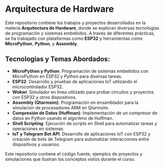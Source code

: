 # Arquitectura de Hardware

Este repositorio contiene los trabajos y proyectos desarrollados en la materia **Arquitectura de Hardware**, donde se exploran diversas tecnologías de programación y sistemas embebidos. A través de diferentes prácticas, se ha trabajado con plataformas como **ESP32** y herramientas como **MicroPython**, **Python**, y **Assembly**.

## Tecnologías y Temas Abordados:
- **MicroPython y Python**: Programación de sistemas embebidos con MicroPython en ESP32 y Python para diversas tareas.
- **ESP32**: Desarrollo y pruebas de aplicaciones IoT utilizando el microcontrolador ESP32.
- **Wokwi**: Simulador en línea utilizado para probar circuitos y proyectos con ESP32 y otros dispositivos.
- **Assembly (Qtarmsim)**: Programación en ensamblador para la simulación de procesadores ARM en Qtarmsim.
- **Compresión de Datos (Huffman)**: Implementación de un compresor de datos en Python usando el algoritmo de Huffman.
- **Shell Scripting**: Ejecución de scripts en Shell para automatizar tareas y operaciones en sistemas.
- **IoT y Telegram Bot API**: Desarrollo de aplicaciones IoT con ESP32 y creación de bots de Telegram para automatizar interacciones entre dispositivos y usuarios.

Este repositorio contiene el código fuente, ejemplos de proyectos y simulaciones que ilustran los conceptos vistos durante el curso.
